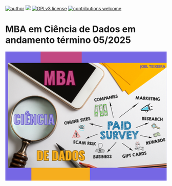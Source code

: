 [![author](https://img.shields.io/badge/author-JoelTeixeira-red.svg)](https://www.linkedin.com/in/joel-campos-teixeira/) [![](https://img.shields.io/badge/python-3.7+-blue.svg)](https://www.python.org/downloads/release/python-365/) [![GPLv3 license](https://img.shields.io/badge/License-GPLv3-blue.svg)](http://perso.crans.org/besson/LICENSE.html) [![contributions welcome](https://img.shields.io/badge/contributions-welcome-brightgreen.svg?style=flat)](https://github.com/joelct/MBA-em-Ciência-de-Dados)


   <h1>MBA em Ciência de Dados <strong>em andamento término 05/2025 </strong></h1>


<p align="center">
  <img src="imgcdados.png" >
</p>
